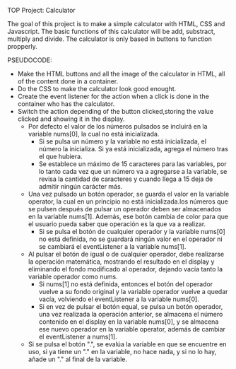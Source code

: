 TOP Project: Calculator

The goal of this project is to make a simple calculator with HTML, CSS and Javascript.
The basic functions of this calculator will be add, substract, multiply and divide.
The calculator is only based in buttons to function propperly.

PSEUDOCODE:
- Make the HTML buttons and all the image of the calculator in HTML, all of the content done in a container.
- Do the CSS to make the calculator look good enought.
- Create the event listener for the action when a click is done in the container who has the calculator.
- Switch the action depending of the button clicked,storing the value clicked and showing it in the display.
    - Por defecto el valor de los números pulsados se incluirá en la variable nums[0], la cual no está inicializada.
        - Si se pulsa un número y la variable no está inicializada, el número la inicializa. Si ya está inicializada, agrega el número tras el que hubiera.
        - Se establece un máximo de 15 caracteres para las variables, por lo tanto cada vez que un número va a agregarse a la variable, se revisa la cantidad de caracteres y cuando llega a 15 deja de admitir ningún carácter más.
    - Una vez pulsado un botón operador, se guarda el valor en la variable operator, la cual en un principio no está inicializada.los números que se pulsen después de pulsar un operador deben ser almacenados en la variable nums[1]. Además, ese botón cambia de color para que el usuario pueda saber que operación es la que va a realizar.
        - Si se pulsa el botón de cualquier operador y la variable nums[0] no está definida, no se guardará ningún valor en el operador ni se cambiará el eventListener a la variable nums[1].
    - Al pulsar el botón de igual o de cualquier operador, debe realizarse la operación matemática, mostrando el resultado en el display y eliminando el fondo modificado al operador, dejando vacía tanto la variable operador como nums.
        - Si nums[1] no está definida, entonces el botón del operador vuelve a su fondo original y la variable operador vuelve a quedar vacía, volviendo el eventListener a la variable nums[0].
        - Si en vez de pulsar el botón equal, se pulsa un botón operador, una vez realizada la operación anterior, se almacena el número contenido en el display en la variable nums[0], y se almacena ese nuevo operador en la variable operator, además de cambiar el eventListener a nums[1].
    - Si se pulsa el botón ".", se evalúa la variable en que se encuentre en uso, si ya tiene un "." en la variable, no hace nada, y si no lo hay, añade un "." al final de la variable.